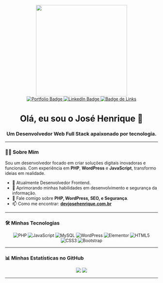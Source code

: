 <div id="header" align="center">
  <img src="https://raw.githubusercontent.com/MicaelliMedeiros/micaellimedeiros/master/image/computer-illustration.png" width="300px"/>
</div>

<div id="badges" align="center">
  <a href="https://devjosehenrique.com.br" target="_blank">
    <img src="https://img.shields.io/badge/Portfólio-000?style=for-the-badge&logo=ko-fi&logoColor=white" alt="Portfolio Badge"/>
  </a>
  <a href="https://www.linkedin.com/in/josehenriqu3/" target="_blank">
    <img src="https://img.shields.io/badge/LinkedIn-0077B5?style=for-the-badge&logo=linkedin&logoColor=white" alt="LinkedIn Badge"/>
  </a>
  <a href="https://links.devjosehenrique.com.br" target="_blank">
    <img src="https://img.shields.io/badge/Links_Importantes-333?style=for-the-badge&logo=linktree&logoColor=white" alt="Badge de Links"/>
  </a>
</div>

<h1 align="center">
  Olá, eu sou o José Henrique 👋
</h1>
<h3 align="center">
  Um Desenvolvedor Web Full Stack apaixonado por tecnologia.
</h3>

---

### :man_technologist: Sobre Mim

<p>
  Sou um desenvolvedor focado em criar soluções digitais inovadoras e funcionais. Com experiência em <strong>PHP</strong>, <strong>WordPress</strong> e <strong>JavaScript</strong>, transformo ideias em realidade.
</p>

- 🔭 Atualmente Desenvolvedor Frontend.
- 🌱 Aprimorando minhas habilidades em desenvolvimento e segurança da informação.
- 💬 Fale comigo sobre **PHP, WordPress, SEO, e Segurança**.
- 📫 Como me encontrar: **[devjosehenrique.com.br](https://devjosehenrique.com.br)**

---

### 🛠️ Minhas Tecnologias

<p align="center">
  <img src="https://img.shields.io/badge/PHP-777BB4?style=for-the-badge&logo=php&logoColor=white" alt="PHP">
  <img src="https://img.shields.io/badge/JavaScript-F7DF1E?style=for-the-badge&logo=javascript&logoColor=black" alt="JavaScript">
  <img src="https://img.shields.io/badge/MySQL-005C84?style=for-the-badge&logo=mysql&logoColor=white" alt="MySQL">
  <img src="https://img.shields.io/badge/WordPress-21759B?style=for-the-badge&logo=wordpress&logoColor=white" alt="WordPress">
  <img src="https://img.shields.io/badge/Elementor-92003B?style=for-the-badge&logo=elementor&logoColor=white" alt="Elementor">
  <img src="https://img.shields.io/badge/HTML5-E34F26?style=for-the-badge&logo=html5&logoColor=white" alt="HTML5">
  <img src="https://img.shields.io/badge/CSS3-1572B6?style=for-the-badge&logo=css3&logoColor=white" alt="CSS3">
  <img src="https://img.shields.io/badge/Bootstrap-563D7C?style=for-the-badge&logo=bootstrap&logoColor=white" alt="Bootstrap">
</p>

---

### 📊 Minhas Estatísticas no GitHub

<div align="center">
  <img src="https://github-readme-stats.vercel.app/api?username=dev-josehenrique&show_icons=true&theme=tokyonight&include_all_commits=true&count_private=true"/>
  <img src="https://github-readme-stats.vercel.app/api/top-langs/?username=dev-josehenrique&layout=compact&langs_count=8&theme=tokyonight"/>
</div>


---




